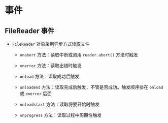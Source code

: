 # 事件

## FileReader 事件

+ `FileReader` 对象采用异步方式读取文件

  - `onabort` 方法：读取中断或调用 `reader.abort()` 方法时触发

  - `onerror` 方法：读取出错时触发

  - `onload` 方法：读取成功后触发

  - `onloadend` 方法：读取完成后触发，不管是否成功。触发顺序排在 `onload` 或 `onerror` 后面

  - `onloadstart` 方法：读取将要开始时触发

  - `onprogress` 方法：读取过程中周期性触发
